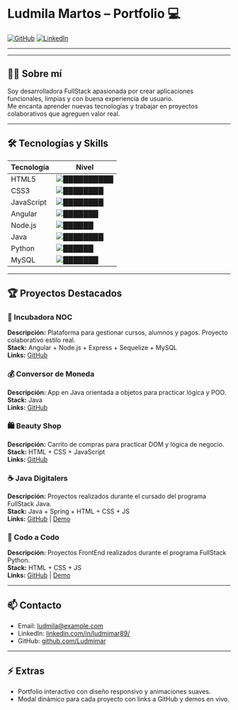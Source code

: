 # Ludmila Martos – Portfolio 💻

[![GitHub](https://img.shields.io/badge/GitHub-100000?style=for-the-badge&logo=github&logoColor=white)](https://github.com/Ludmimar)
[![LinkedIn](https://img.shields.io/badge/LinkedIn-0077B5?style=for-the-badge&logo=linkedin&logoColor=white)](https://www.linkedin.com/in/ludmimar89/)

---
---

## 👩‍💻 Sobre mí
Soy desarrolladora FullStack apasionada por crear aplicaciones funcionales, limpias y con buena experiencia de usuario.  
Me encanta aprender nuevas tecnologías y trabajar en proyectos colaborativos que agreguen valor real.  

---

## 🛠 Tecnologías y Skills

| Tecnología | Nivel |
|------------|-------|
| HTML5      | ![██████████](https://img.shields.io/badge/90%25-HTML5-brightgreen) |
| CSS3       | ![████████](https://img.shields.io/badge/85%25-CSS3-brightgreen) |
| JavaScript | ![████████](https://img.shields.io/badge/80%25-JavaScript-yellowgreen) |
| Angular    | ![███████](https://img.shields.io/badge/75%25-Angular-red) |
| Node.js    | ![██████](https://img.shields.io/badge/70%25-Node.js-brightgreen) |
| Java       | ![████████](https://img.shields.io/badge/80%25-Java-orange) |
| Python     | ![██████](https://img.shields.io/badge/70%25-Python-blue) |
| MySQL      | ![███████](https://img.shields.io/badge/75%25-MySQL-blue) |

---

## 🏆 Proyectos Destacados

### 🌸 Incubadora NOC
**Descripción:** Plataforma para gestionar cursos, alumnos y pagos. Proyecto colaborativo estilo real.  
**Stack:** Angular + Node.js + Express + Sequelize + MySQL  
**Links:** [GitHub](https://github.com/Ludmimar/Incubadora_Noc)  

### 💰 Conversor de Moneda
**Descripción:** App en Java orientada a objetos para practicar lógica y POO.  
**Stack:** Java  
**Links:** [GitHub](https://github.com/Ludmimar/DesafioConversorDeMoneda)  

### 🛍 Beauty Shop
**Descripción:** Carrito de compras para practicar DOM y lógica de negocio.  
**Stack:** HTML + CSS + JavaScript  
**Links:** [GitHub](https://github.com/Ludmimar)  

### ☕ Java Digitalers
**Descripción:** Proyectos realizados durante el cursado del programa FullStack Java.  
**Stack:** Java + Spring + HTML + CSS + JS  
**Links:** [GitHub](https://github.com/Ludmimar/Java-Digitalers/tree/main) | [Demo](https://fintech-banco.netlify.app/)  

### 🐍 Codo a Codo
**Descripción:** Proyectos FrontEnd realizados durante el programa FullStack Python.  
**Stack:** HTML + CSS + JS  
**Links:** [GitHub](https://github.com/Ludmimar/CodoaCodo-Grupo01) | [Demo](https://ludmimar.github.io/CodoaCodo-Grupo01/)  


---

## 📫 Contacto
- Email: [ludmila@example.com](mailto:ludmilamartos@gmail.com)  
- LinkedIn: [linkedin.com/in/ludmimar89/](https://www.linkedin.com/in/ludmimar89/)  
- GitHub: [github.com/Ludmimar](https://github.com/Ludmimar)  

---

## ⚡ Extras
- Portfolio interactivo con diseño responsivo y animaciones suaves.  
- Modal dinámico para cada proyecto con links a GitHub y demos en vivo.  
